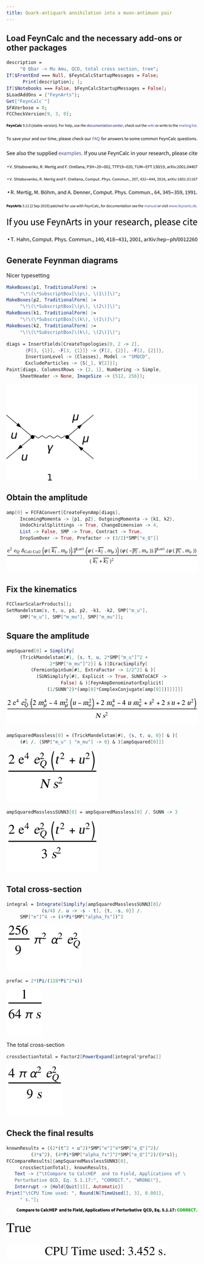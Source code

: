 ```yaml
---
title: Quark-antiquark annihilation into a muon-antimuon pair
---
```



## Load FeynCalc and the necessary add-ons or other packages

```mathematica
description = 
     "Q Qbar -> Mu Amu, QCD, total cross section, tree"; 
If[$FrontEnd === Null, $FeynCalcStartupMessages = False; 
      Print[description]; ]; 
If[$Notebooks === False, $FeynCalcStartupMessages = False]; 
$LoadAddOns = {"FeynArts"}; 
Get["FeynCalc`"]
$FAVerbose = 0; 
FCCheckVersion[9, 3, 0]; 
```

![0qnnh03rto7wq](img/0qnnh03rto7wq.svg)

![02tqcun616cas](img/02tqcun616cas.svg)

![0j973yme4iv1e](img/0j973yme4iv1e.svg)

![1gj07ff4c9vo9](img/1gj07ff4c9vo9.svg)

![0yl3w9146i37j](img/0yl3w9146i37j.svg)

![173evn30flup4](img/173evn30flup4.svg)

![1qo4z5not0lhy](img/1qo4z5not0lhy.svg)

![0liutpchexhmt](img/0liutpchexhmt.svg)

![145baygm4jppw](img/145baygm4jppw.svg)

## Generate Feynman diagrams

Nicer typesetting

```mathematica
MakeBoxes[p1, TraditionalForm] := 
     "\!\(\*SubscriptBox[\(p\), \(1\)]\)"; 
MakeBoxes[p2, TraditionalForm] := 
     "\!\(\*SubscriptBox[\(p\), \(2\)]\)"; 
MakeBoxes[k1, TraditionalForm] := 
     "\!\(\*SubscriptBox[\(k\), \(1\)]\)"; 
MakeBoxes[k2, TraditionalForm] := 
     "\!\(\*SubscriptBox[\(k\), \(2\)]\)"; 
```

```mathematica
diags = InsertFields[CreateTopologies[0, 2 -> 2], 
       {F[3, {1}], -F[3, {1}]} -> {F[2, {2}], -F[2, {2}]}, 
       InsertionLevel -> {Classes}, Model -> "SMQCD", 
       ExcludeParticles -> {S[_], V[2]}]; 
Paint[diags, ColumnsXRows -> {2, 1}, Numbering -> Simple, 
     SheetHeader -> None, ImageSize -> {512, 256}]; 
```

![0z3m3u971lu0g](img/0z3m3u971lu0g.svg)

## Obtain the amplitude

```mathematica
amp[0] = FCFAConvert[CreateFeynAmp[diags], 
     IncomingMomenta -> {p1, p2}, OutgoingMomenta -> {k1, k2}, 
     UndoChiralSplittings -> True, ChangeDimension -> 4, 
     List -> False, SMP -> True, Contract -> True, 
     DropSumOver -> True, Prefactor -> (3/2)*SMP["e_Q"]]
```

![10wsaqf1lasxl](img/10wsaqf1lasxl.svg)

## Fix the kinematics

```mathematica
FCClearScalarProducts[]; 
SetMandelstam[s, t, u, p1, p2, -k1, -k2, SMP["m_u"], 
     SMP["m_u"], SMP["m_mu"], SMP["m_mu"]]; 
```

## Square the amplitude

```mathematica
ampSquared[0] = Simplify[
     (TrickMandelstam[#1, {s, t, u, 2*SMP["m_u"]^2 + 
                2*SMP["m_mu"]^2}] & )[DiracSimplify[
         (FermionSpinSum[#1, ExtraFactor -> 1/2^2] & )[
           (SUNSimplify[#1, Explicit -> True, SUNNToCACF -> 
                    False] & )[FeynAmpDenominatorExplicit[
               (1/SUNN^2)*(amp[0]*ComplexConjugate[amp[0]])]]]]]]
```

![17pi8b3weqzuq](img/17pi8b3weqzuq.svg)

```mathematica
ampSquaredMassless[0] = (TrickMandelstam[#1, {s, t, u, 0}] & )[
     (#1 /. {SMP["m_u" | "m_mu"] -> 0} & )[ampSquared[0]]]
```

![1ueoxph3x0die](img/1ueoxph3x0die.svg)

```mathematica
ampSquaredMasslessSUNN3[0] = ampSquaredMassless[0] /. SUNN -> 3
```

![0qzlwm37v4wpl](img/0qzlwm37v4wpl.svg)

## Total cross-section

```mathematica
integral = Integrate[Simplify[ampSquaredMasslessSUNN3[0]/
             (s/4) /. u -> -s - t], {t, -s, 0}] /. 
     SMP["e"]^4 -> (4*Pi*SMP["alpha_fs"])^2
```

![0sczlp3gf7y7e](img/0sczlp3gf7y7e.svg)

```mathematica
prefac = 2*(Pi/(128*Pi^2*s))
```

![14ddjetrwomxi](img/14ddjetrwomxi.svg)

The total cross-section 

```mathematica
crossSectionTotal = Factor2[PowerExpand[integral*prefac]]
```

![0rc5x7afpr6qu](img/0rc5x7afpr6qu.svg)

## Check the final results

```mathematica
knownResults = {(2*(t^2 + u^2)*SMP["e"]^4*SMP["e_Q"]^2)/
         (3*s^2), (4*Pi*SMP["alpha_fs"]^2*SMP["e_Q"]^2)/(9*s)}; 
FCCompareResults[{ampSquaredMasslessSUNN3[0], 
     crossSectionTotal}, knownResults, 
   Text -> {"\tCompare to CalcHEP  and to Field, Applications of \
   Perturbative QCD, Eq. 5.1.17:", "CORRECT.", "WRONG!"}, 
   Interrupt -> {Hold[Quit[1]], Automatic}]
Print["\tCPU Time used: ", Round[N[TimeUsed[], 3], 0.001], 
     " s."]; 
```

![07itd3brf77zs](img/07itd3brf77zs.svg)

![1311eokuj92n7](img/1311eokuj92n7.svg)

![1ayhj3m4nqkb2](img/1ayhj3m4nqkb2.svg)